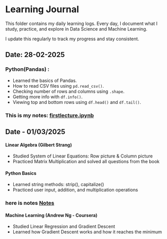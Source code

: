 # Learning Journal  

This folder contains my daily learning logs. Every day, I document what I study, practice, and explore in Data Science and Machine Learning.  

I update this regularly to track my progress and stay consistent.  

## Date: 28-02-2025
### Python(Pandas) :
- Learned the basics of Pandas.
- How to read CSV files using `pd.read_csv()`.
- Checking number of rows and columns using `.shape`.
- Getting more info with `df.info()`.
- Viewing top and bottom rows using `df.head()` and `df.tail()`.
### This is my notes: [firstlecture.ipynb](https://github.com/Avisiingh/ml-ds-learning-log/blob/main/Learning_Journal/Notes/Python/Pandas/firstlecture.ipynb)

## Date - 01/03/2025  

#### Linear Algebra (Gilbert Strang)  
- Studied System of Linear Equations: Row picture & Column picture  
- Practiced Matrix Multiplication and solved all questions from the book  

####  Python Basics  
- Learned string methods: strip(), capitalize()  
- Practiced user input, addition, and multiplication operations
### here is notes [Notes](https://github.com/Avisiingh/ml-ds-learning-log/blob/main/Learning_Journal/Notes/Python/hello.ipynb)
  

####  Machine Learning (Andrew Ng - Coursera)  
- Studied Linear Regression and Gradient Descent  
- Learned how Gradient Descent works and how it reaches the minimum  
   




